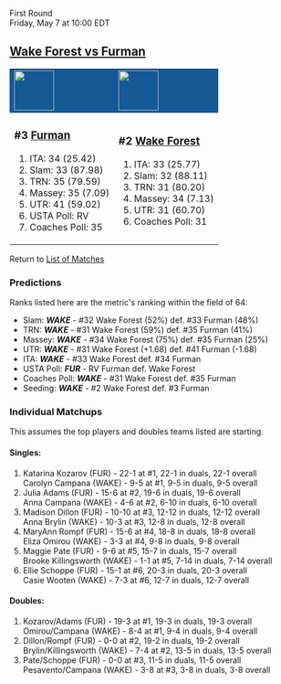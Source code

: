 First Round  
Friday, May 7 at 10:00 EDT
## [Wake Forest vs Furman](https://www.ncaa.com/game/5833664) 

<table>  
<tr style="background-color: #155997 !important"><td><a href="../index.md"><a href="../index.md"><img src="https://www.ncaa.com/sites/default/files/images/logos/schools/f/furman.70.png" width="70" height="70" /></a></a></td><td><a href="../index.md"><a href="../index.md"><img src="https://www.ncaa.com/sites/default/files/images/logos/schools/w/wake-forest.70.png" width="70" height="70" /></a></a></td></tr>
<tr><td>  

<h3>#3 <a href="../index.md">Furman</a></h3>  

<ol>  
<li>ITA: 34 (25.42)</li>  
<li>Slam: 33 (87.98)</li>  
<li>TRN: 35 (79.59)</li>  
<li>Massey: 35 (7.09)</li>  
<li>UTR: 41 (59.02)</li>  
<li>USTA Poll: RV</li>  
<li>Coaches Poll: 35</li>  
</ol>  

</td><td>  

<h3>#2 <a href="../index.md">Wake Forest</a></h3>  

<ol>  
<li>ITA: 33 (25.77)</li>  
<li>Slam: 32 (88.11)</li>  
<li>TRN: 31 (80.20)</li>  
<li>Massey: 34 (7.13)</li>  
<li>UTR: 31 (60.70)</li>  
<li>Coaches Poll: 31</li>  
</ol>  

</td></tr></table>  

Return to [List of Matches](../index.md)  

### Predictions  

Ranks listed here are the metric's ranking within the field of 64:  
- Slam: ***WAKE*** - #32 Wake Forest (52%) def. #33 Furman (48%)  
- TRN: ***WAKE*** - #31 Wake Forest (59%) def. #35 Furman (41%)  
- Massey: ***WAKE*** - #34 Wake Forest (75%) def. #35 Furman (25%)  
- UTR: ***WAKE*** - #31 Wake Forest (+1.68) def. #41 Furman (-1.68)  
- ITA: ***WAKE*** - #33 Wake Forest def. #34 Furman  
- USTA Poll: ***FUR*** - RV Furman def. Wake Forest  
- Coaches Poll: ***WAKE*** - #31 Wake Forest def. #35 Furman  
- Seeding: ***WAKE*** - #2 Wake Forest def. #3 Furman  

### Individual Matchups  

This assumes the top players and doubles teams listed are starting.  

#### Singles:  
1. Katarina Kozarov (FUR) - 22-1 at #1, 22-1 in duals, 22-1 overall  
   Carolyn Campana (WAKE) - 9-5 at #1, 9-5 in duals, 9-5 overall
2. Julia Adams (FUR) - 15-6 at #2, 19-6 in duals, 19-6 overall  
   Anna Campana (WAKE) - 4-6 at #2, 6-10 in duals, 6-10 overall
3. Madison Dillon (FUR) - 10-10 at #3, 12-12 in duals, 12-12 overall  
   Anna Brylin (WAKE) - 10-3 at #3, 12-8 in duals, 12-8 overall
4. MaryAnn Rompf (FUR) - 15-6 at #4, 18-8 in duals, 18-8 overall  
   Eliza Omirou (WAKE) - 3-3 at #4, 9-8 in duals, 9-8 overall
5. Maggie Pate (FUR) - 9-6 at #5, 15-7 in duals, 15-7 overall  
   Brooke Killingsworth (WAKE) - 1-1 at #5, 7-14 in duals, 7-14 overall
6. Ellie Schoppe (FUR) - 15-1 at #6, 20-3 in duals, 20-3 overall  
   Casie Wooten (WAKE) - 7-3 at #6, 12-7 in duals, 12-7 overall

#### Doubles:  
1. Kozarov/Adams (FUR) - 19-3 at #1, 19-3 in duals, 19-3 overall  
   Omirou/Campana (WAKE) - 8-4 at #1, 9-4 in duals, 9-4 overall
2. Dillon/Rompf (FUR) - 0-0 at #2, 19-2 in duals, 19-2 overall  
   Brylin/Killingsworth (WAKE) - 7-4 at #2, 13-5 in duals, 13-5 overall
3. Pate/Schoppe (FUR) - 0-0 at #3, 11-5 in duals, 11-5 overall  
   Pesavento/Campana (WAKE) - 3-8 at #3, 3-8 in duals, 3-8 overall